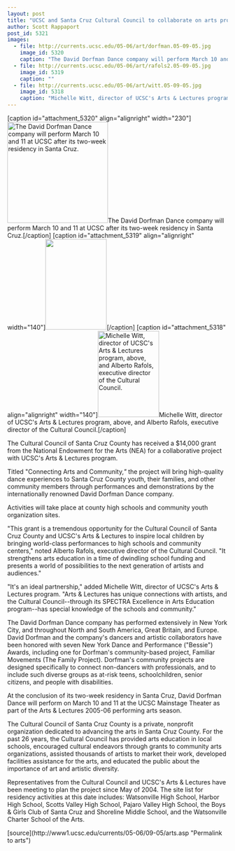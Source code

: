 ```yaml
---
layout: post
title: "UCSC and Santa Cruz Cultural Council to collaborate on arts project with NEA grant"
author: Scott Rappaport
post_id: 5321
images:
  - file: http://currents.ucsc.edu/05-06/art/dorfman.05-09-05.jpg
    image_id: 5320
    caption: "The David Dorfman Dance company will perform March 10 and 11 at UCSC after its two-week residency in Santa Cruz."
  - file: http://currents.ucsc.edu/05-06/art/rafols2.05-09-05.jpg
    image_id: 5319
    caption: ""
  - file: http://currents.ucsc.edu/05-06/art/witt.05-09-05.jpg
    image_id: 5318
    caption: "Michelle Witt, director of UCSC's Arts & Lectures program, above, and Alberto Rafols, executive director of the Cultural Council."
---
```


[caption id="attachment_5320" align="alignright" width="230"]<a href="http://localhost/mysite/wp-content/uploads/2005/09/dorfman.05-09-05.jpg"><img class="size-full wp-image-5320" src="http://localhost/mysite/wp-content/uploads/2005/09/dorfman.05-09-05.jpg" alt="The David Dorfman Dance company will perform March 10 and 11 at UCSC after its two-week residency in Santa Cruz." width="230" height="231" /></a>The David Dorfman Dance company will perform March 10 and 11 at UCSC after its two-week residency in Santa Cruz.[/caption]
[caption id="attachment_5319" align="alignright" width="140"]<a href="http://localhost/mysite/wp-content/uploads/2005/09/rafols2.05-09-05.jpg"><img class="size-full wp-image-5319" src="http://localhost/mysite/wp-content/uploads/2005/09/rafols2.05-09-05.jpg" alt="" width="140" height="207" /></a>[/caption]
[caption id="attachment_5318" align="alignright" width="140"]<a href="http://localhost/mysite/wp-content/uploads/2005/09/witt.05-09-05.jpg"><img class="size-full wp-image-5318" src="http://localhost/mysite/wp-content/uploads/2005/09/witt.05-09-05.jpg" alt="Michelle Witt, director of UCSC's Arts & Lectures program, above, and Alberto Rafols, executive director of the Cultural Council." width="140" height="197" /></a>Michelle Witt, director of UCSC's Arts & Lectures program, above, and Alberto Rafols, executive director of the Cultural Council.[/caption]
<a name="content" id="content"></a>
<p>
  The Cultural Council of Santa Cruz County has received a $14,000 grant from the National Endowment for the Arts (NEA) for a collaborative project with UCSC's Arts &amp; Lectures program.
</p>
<p>
  Titled "Connecting Arts and Community<em>,"</em> the project will bring high-quality dance experiences to Santa Cruz County youth, their families, and other community members through performances and demonstrations by the internationally renowned David Dorfman Dance company.
</p>
<p>
  Activities will take place at county high schools and community youth organization sites.
</p>
<p>
  "This grant is a tremendous opportunity for the Cultural Council of Santa Cruz County and UCSC's Arts &amp; Lectures to inspire local children by bringing world-class performances to high schools and community centers," noted Alberto Rafols, executive director of the Cultural Council. "It strengthens arts education in a time of dwindling school funding and presents a world of possibilities to the next generation of artists and audiences."
</p>
<p>
  "It's an ideal partnership," added Michelle Witt, director of UCSC's Arts &amp; Lectures program. "Arts &amp; Lectures has unique connections with artists, and the Cultural Council--through its SPECTRA Excellence in Arts Education program--has special knowledge of the schools and community."
</p>
<p>
  The David Dorfman Dance company has performed extensively in New York City, and throughout North and South America, Great Britain, and Europe. David Dorfman and the company's dancers and artistic collaborators have been honored with seven New York Dance and Performance ("Bessie") Awards, including one for Dorfman's community-based project, Familiar Movements (The Family Project). Dorfman's community projects are designed specifically to connect non-dancers with professionals, and to include such diverse groups as at-risk teens, schoolchildren, senior citizens, and people with disabilities.
</p>
<p>
  At the conclusion of its two-week residency in Santa Cruz, David Dorfman Dance will perform on March 10 and 11 at the UCSC Mainstage Theater as part of the Arts &amp; Lectures 2005-06 performing arts season.
</p>
<p>
  The Cultural Council of Santa Cruz County is a private, nonprofit organization dedicated to advancing the arts in Santa Cruz County. For the past 26 years, the Cultural Council has provided arts education in local schools, encouraged cultural endeavors through grants to community arts organizations, assisted thousands of artists to market their work, developed facilities assistance for the arts, and educated the public about the importance of art and artistic diversity.
</p>
<p>
  Representatives from the Cultural Council and UCSC's Arts &amp; Lectures have been meeting to plan the project since May of 2004. The site list for residency activities at this date includes: Watsonville High School, Harbor High School, Scotts Valley High School, Pajaro Valley High School, the Boys &amp; Girls Club of Santa Cruz and Shoreline Middle School, and the Watsonville Charter School of the Arts.
</p>
<p>
  <input name="t1" size="-1" type="hidden">
</p>




</p>
[source](http://www1.ucsc.edu/currents/05-06/09-05/arts.asp "Permalink to arts")
